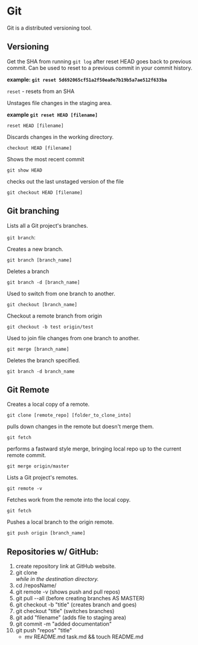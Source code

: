 # Git

Git is a distributed versioning tool.


## Versioning

Get the SHA from running `git log` after reset HEAD goes back to previous commit. Can be used to reset to a previous commit in your commit history.

**example: `git reset 5d692065cf51a2f50ea8e7b19b5a7ae512f633ba`**


`reset` - resets from an SHA
	
Unstages file changes in the staging area.

**example `git reset HEAD [filename]`**


`reset HEAD [filename]`

Discards changes in the working directory.

`checkout HEAD [filename]`

Shows the most recent commit

	
`git show HEAD`

checks out the last unstaged version of the file

	
`git checkout HEAD [filename]`



## Git branching

Lists all a Git project's branches.

`git branch`:

Creates a new branch.

`git branch [branch_name]`

Deletes a branch

`git branch -d [branch_name]`

Used to switch from one branch to another.

`git checkout [branch_name]`

Checkout a remote branch from origin

`git checkout -b test origin/test`

Used to join file changes from one branch to another.

`git merge [branch_name]` 

Deletes the branch specified.


`git branch -d branch_name` 

## Git Remote

Creates a local copy of a remote.

`git clone [remote_repo] [folder_to_clone_into]`

pulls down changes in the remote but doesn't merge them.

`git fetch`

performs a fastward style merge, bringing local repo up to the current remote commit.
	
`git merge origin/master`

Lists a Git project's remotes.	
	
`git remote -v`

Fetches work from the remote into the local copy.

`git fetch` 

Pushes a local branch to the origin remote.

`git push origin [branch_name]`


## Repositories w/ GitHub:

1. create repository link at GitHub website.
2. git clone <address> while in the destination directory.
3. cd /reposName/
4. git remote -v (shows push and pull repos)
5. git pull --all (before creating branches AS MASTER)
6. git checkout -b "title" (creates branch and goes)
7. git checkout "title" (switches branches)
8. git add "filename" (adds file to staging area)
9. git commit -m "added documentation"
10. git push "repos" "title"
	* mv README.md task.md && touch README.md


